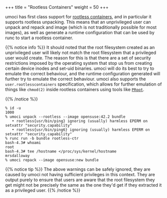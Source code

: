 +++
title = "Rootless Containers"
weight = 50
+++

umoci has first class support for [rootless containers][rootlesscontaine.rs],
and in particular it supports rootless unpacking. This means that an
unprivileged user can unpack and repack and image (which is not traditionally
possible for most images), as well as generate a runtime configuration that can
be used by runc to start a rootless container.

{{% notice info %}}
It should noted that the root filesystem created as an unprivileged user will
likely not match the root filesystem that a privileged user would create. The
reason for this is that there are a set of security restrictions imposed by the
operating system that stop us from creating certain device inodes and set-uid
binaries. umoci will do its best to try to emulate the correct behaviour, and
the runtime configuration generated will further try to emulate the correct
behaviour. umoci also supports the `user.rootlesscontainers` specification,
which allows for further emulation of things like `chmod(2)` inside rootless
containers using tools like [`PRoot`][as-proot].

[as-proot]: https://github.com/AkihiroSuda/runrootless
{{% /notice %}}

```text
% id -u
1000
% umoci unpack --rootless --image opensuse:42.2 bundle
   • rootless{usr/bin/ping} ignoring (usually) harmless EPERM on setxattr "security.capability"
   • rootless{usr/bin/ping6} ignoring (usually) harmless EPERM on setxattr "security.capability"
% runc run -b bundle rootless-ctr
bash-4.3# whoami
root
bash-4.3# tee /hostname </proc/sys/kernel/hostname
mrsdalloway
% umoci repack --image opensuse:new bundle
```

{{% notice tip %}}
The above warnings can be safely ignored, they are caused by umoci not having
sufficient privileges in this context. They are output purely to ensure that
users are aware that the root filesystem they get might not be precisely the
same as the one they'd get if they extracted it as a privileged user.
{{% /notice %}}

[rootlesscontaine.rs]: https://rootlesscontaine.rs/
